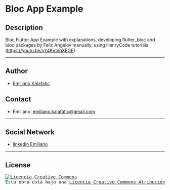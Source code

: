 # Bloc App Example
## Description
Bloc Flutter App Example with explanations, developing flutter_bloc and bloc packages by Felix Angelov manually, using HenryCode tutorials (https://youtu.be/vY4KmVqXEGE).

--------------------------------

## Author
* [Emiliano Kalafatic](https://github.com/abakim)

## Contact
 * Emiliano: emiliano.kalafatic@gmail.com
 
--------------------------------

## Social Network
* [linkedin Emiliano](https://www.linkedin.com/in/emiliano-kalafatic/)

--------------------------------

## License

<pre>
<a rel="license" href="http://creativecommons.org/licenses/by-nc-sa/4.0/"><img alt="Licencia Creative Commons" style="border-width:0" src="https://i.creativecommons.org/l/by-nc-sa/4.0/88x31.png" /></a><br />Esta obra está bajo una <a rel="license" href="http://creativecommons.org/licenses/by-nc-sa/4.0/">Licencia Creative Commons Atribución-NoComercial-CompartirIgual 4.0 Internacional</a>. 

<pre>

